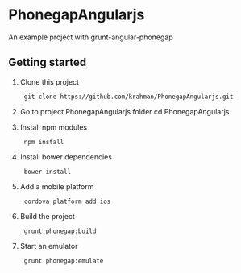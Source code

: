 PhonegapAngularjs
==============================

An example project with grunt-angular-phonegap

## Getting started

1. Clone this project

        git clone https://github.com/krahman/PhonegapAngularjs.git

2. Go to project PhonegapAngularjs folder
		cd PhonegapAngularjs
		
3. Install npm modules

        npm install

4. Install bower dependencies

        bower install

5. Add a mobile platform

        cordova platform add ios

6. Build the project

        grunt phonegap:build

7. Start an emulator

        grunt phonegap:emulate